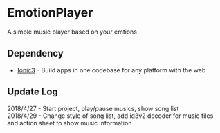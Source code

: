 # EmotionPlayer
A simple music player based on your emtions
## Dependency
* [Ionic3](https://ionicframework.com/) - Build apps in one codebase for any platform with the web
## Update Log
2018/4/27 - Start project, play/pause musics, show song list <br />
2018/4/29 - Change style of song list, add id3v2 decoder for music files and action sheet to show music information <br />
